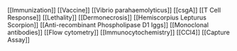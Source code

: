 [[Immunization]]
[[Vaccine]]
[[Vibrio parahaemolyticus]]
[[csgA]]
[[T Cell Response]]
[[Lethality]]
[[Dermonecrosis]]
[[Hemiscorpius Lepturus Scorpion]]
[[Anti-recombinant Phospholipase D1 Iggs]]
[[Monoclonal antibodies]]
[[Flow cytometry]]
[[Immunocytochemistry]]
[[CCl4]]
[[Capture Assay]]
